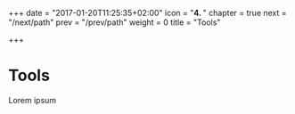 +++
date = "2017-01-20T11:25:35+02:00"
icon = "<b>4. </b>"
chapter = true
next = "/next/path"
prev = "/prev/path"
weight = 0
title = "Tools"

+++

# Tools

Lorem ipsum
